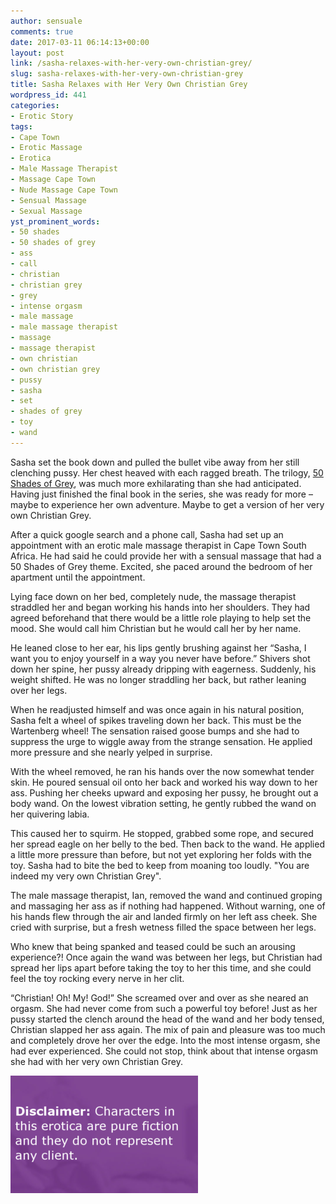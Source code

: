 ```yaml
---
author: sensuale
comments: true
date: 2017-03-11 06:14:13+00:00
layout: post
link: /sasha-relaxes-with-her-very-own-christian-grey/
slug: sasha-relaxes-with-her-very-own-christian-grey
title: Sasha Relaxes with Her Very Own Christian Grey
wordpress_id: 441
categories:
- Erotic Story
tags:
- Cape Town
- Erotic Massage
- Erotica
- Male Massage Therapist
- Massage Cape Town
- Nude Massage Cape Town
- Sensual Massage
- Sexual Massage
yst_prominent_words:
- 50 shades
- 50 shades of grey
- ass
- call
- christian
- christian grey
- grey
- intense orgasm
- male massage
- male massage therapist
- massage
- massage therapist
- own christian
- own christian grey
- pussy
- sasha
- set
- shades of grey
- toy
- wand
---
```


Sasha set the book down and pulled the bullet vibe away from her still clenching pussy. Her chest heaved with each ragged breath. The trilogy, [50 Shades of Grey](https://en.wikipedia.org/wiki/Fifty_Shades_(novel_series)), was much more exhilarating than she had anticipated. Having just finished the final book in the series, she was ready for more – maybe to experience her own adventure. Maybe to get a version of her very own Christian Grey.

After a quick google search and a phone call, Sasha had set up an appointment with an erotic male massage therapist in Cape Town South Africa. He had said he could provide her with a sensual massage that had a 50 Shades of Grey theme. Excited, she paced around the bedroom of her apartment until the appointment.

Lying face down on her bed, completely nude, the massage therapist straddled her and began working his hands into her shoulders. They had agreed beforehand that there would be a little role playing to help set the mood. She would call him Christian but he would call her by her name.

He leaned close to her ear, his lips gently brushing against her “Sasha, I want you to enjoy yourself in a way you never have before.” Shivers shot down her spine, her pussy already dripping with eagerness. Suddenly, his weight shifted. He was no longer straddling her back, but rather leaning over her legs.

When he readjusted himself and was once again in his natural position, Sasha felt a wheel of spikes traveling down her back. This must be the Wartenberg wheel! The sensation raised goose bumps and she had to suppress the urge to wiggle away from the strange sensation. He applied more pressure and she nearly yelped in surprise.

With the wheel removed, he ran his hands over the now somewhat tender skin. He poured sensual oil onto her back and worked his way down to her ass. Pushing her cheeks upward and exposing her pussy, he brought out a body wand. On the lowest vibration setting, he gently rubbed the wand on her quivering labia.

This caused her to squirm. He stopped, grabbed some rope, and secured her spread eagle on her belly to the bed. Then back to the wand. He applied a little more pressure than before, but not yet exploring her folds with the toy. Sasha had to bite the bed to keep from moaning too loudly. "You are indeed my very own Christian Grey".

The male massage therapist, Ian, removed the wand and continued groping and massaging her ass as if nothing had happened. Without warning, one of his hands flew through the air and landed firmly on her left ass cheek. She cried with surprise, but a fresh wetness filled the space between her legs.

Who knew that being spanked and teased could be such an arousing experience?! Once again the wand was between her legs, but Christian had spread her lips apart before taking the toy to her this time, and she could feel the toy rocking every nerve in her clit.

“Christian! Oh! My! God!” She screamed over and over as she neared an orgasm. She had never come from such a powerful toy before! Just as her pussy started the clench around the head of the wand and her body tensed, Christian slapped her ass again. The mix of pain and pleasure was too much and completely drove her over the edge. Into the most intense orgasm, she had ever experienced. She could not stop, think about that intense orgasm she had with her very own Christian Grey.

![erotica](/images/posts/disclaimer.png)
